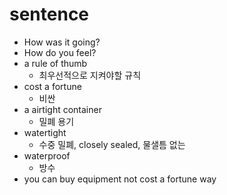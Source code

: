 # sentence
- How was it going?
- How do you feel?
- a rule of thumb
  - 최우선적으로 지켜야할 규칙
- cost a fortune
  - 비싼
- a airtight container
  - 밀폐 용기
- watertight
  - 수중 밀폐, closely sealed, 물샐틈 없는
- waterproof
  - 방수
- you can buy equipment not cost a fortune way
